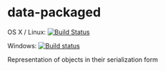 # data-packaged

OS X / Linux: [![Build Status](https://travis-ci.org/literate-unitb/data-packaged.svg?branch=master)](https://travis-ci.org/literate-unitb/data-packaged)

Windows: [![Build status](https://ci.appveyor.com/api/projects/status/ioc5k65ai4e26hke?svg=true)](https://ci.appveyor.com/project/cipher1024/data-packaged)

Representation of objects in their serialization form
